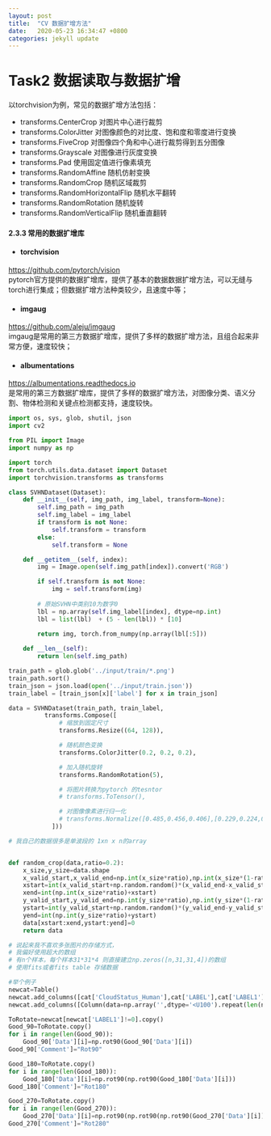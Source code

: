 ```yaml
---
layout: post
title:  "CV 数据扩增方法"
date:   2020-05-23 16:34:47 +0800
categories: jekyll update
---
```

# Task2 数据读取与数据扩增

以torchvision为例，常见的数据扩增方法包括：

- transforms.CenterCrop      对图片中心进行裁剪      
- transforms.ColorJitter      对图像颜色的对比度、饱和度和零度进行变换      
- transforms.FiveCrop     对图像四个角和中心进行裁剪得到五分图像     
- transforms.Grayscale      对图像进行灰度变换    
- transforms.Pad        使用固定值进行像素填充     
- transforms.RandomAffine      随机仿射变换    
- transforms.RandomCrop      随机区域裁剪     
- transforms.RandomHorizontalFlip      随机水平翻转     
- transforms.RandomRotation     随机旋转     
- transforms.RandomVerticalFlip     随机垂直翻转   

#### 2.3.3 常用的数据扩增库     
- #### torchvision      
https://github.com/pytorch/vision      
pytorch官方提供的数据扩增库，提供了基本的数据数据扩增方法，可以无缝与torch进行集成；但数据扩增方法种类较少，且速度中等；       
        
- #### imgaug         
https://github.com/aleju/imgaug      
imgaug是常用的第三方数据扩增库，提供了多样的数据扩增方法，且组合起来非常方便，速度较快；      
       
- #### albumentations       
https://albumentations.readthedocs.io      
是常用的第三方数据扩增库，提供了多样的数据扩增方法，对图像分类、语义分割、物体检测和关键点检测都支持，速度较快。      


```python
import os, sys, glob, shutil, json
import cv2

from PIL import Image
import numpy as np

import torch
from torch.utils.data.dataset import Dataset
import torchvision.transforms as transforms

class SVHNDataset(Dataset):
    def __init__(self, img_path, img_label, transform=None):
        self.img_path = img_path
        self.img_label = img_label 
        if transform is not None:
            self.transform = transform
        else:
            self.transform = None

    def __getitem__(self, index):
        img = Image.open(self.img_path[index]).convert('RGB')

        if self.transform is not None:
            img = self.transform(img)
        
        # 原始SVHN中类别10为数字0
        lbl = np.array(self.img_label[index], dtype=np.int)
        lbl = list(lbl)  + (5 - len(lbl)) * [10]
        
        return img, torch.from_numpy(np.array(lbl[:5]))

    def __len__(self):
        return len(self.img_path)

train_path = glob.glob('../input/train/*.png')
train_path.sort()
train_json = json.load(open('../input/train.json'))
train_label = [train_json[x]['label'] for x in train_json]

data = SVHNDataset(train_path, train_label,
          transforms.Compose([
              # 缩放到固定尺寸
              transforms.Resize((64, 128)),

              # 随机颜色变换
              transforms.ColorJitter(0.2, 0.2, 0.2),

              # 加入随机旋转
              transforms.RandomRotation(5),

              # 将图片转换为pytorch 的tesntor
              # transforms.ToTensor(),

              # 对图像像素进行归一化
              # transforms.Normalize([0.485,0.456,0.406],[0.229,0.224,0.225])
            ]))
```    


```python
# 我自己的数据很多是单波段的 1xn x n的array


def random_crop(data,ratio=0.2):
    x_size,y_size=data.shape
    x_valid_start,x_valid_end=np.int(x_size*ratio),np.int(x_size*(1-ratio))
    xstart=int(x_valid_start+np.random.random()*(x_valid_end-x_valid_start))
    xend=int(np.int(x_size*ratio)+xstart)
    y_valid_start,y_valid_end=np.int(y_size*ratio),np.int(y_size*(1-ratio))
    ystart=int(y_valid_start+np.random.random()*(y_valid_end-y_valid_start))
    yend=int(np.int(y_size*ratio)+ystart)
    data[xstart:xend,ystart:yend]=0
    return data
```


```python
# 说起来我不喜欢多张图片的存储方式，
# 我偏好使用超大的数组
# 有n个样本，每个样本31*31*4 则直接建立np.zeros([n,31,31,4])的数组
# 使用fits或者fits table 存储数据
```

```python
#举个例子
newcat=Table()
newcat.add_columns([cat['CloudStatus_Human'],cat['LABEL'],cat['LABEL1'],Column(data=np.float32(DataArray),name='Data')])
newcat.add_columns([Column(data=np.array('',dtype='<U100').repeat(len(newcat)),name='Comment')])

ToRotate=newcat[newcat['LABEL1']!=0].copy()
Good_90=ToRotate.copy()
for i in range(len(Good_90)):
    Good_90['Data'][i]=np.rot90(Good_90['Data'][i])
Good_90['Comment']="Rot90"

Good_180=ToRotate.copy()
for i in range(len(Good_180)):
    Good_180['Data'][i]=np.rot90(np.rot90(Good_180['Data'][i]))
Good_180['Comment']="Rot180"

Good_270=ToRotate.copy()
for i in range(len(Good_270)):
    Good_270['Data'][i]=np.rot90(np.rot90(np.rot90(Good_270['Data'][i])))
Good_270['Comment']="Rot280"

```


```python

```


```python

```
